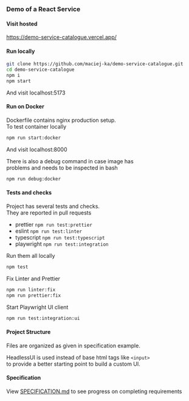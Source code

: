 ### Demo of a React Service

#### Visit hosted

https://demo-service-catalogue.vercel.app/

#### Run locally

```bash
git clone https://github.com/maciej-ka/demo-service-catalogue.git
cd demo-service-catalogue
npm i
npm start
```

And visit localhost:5173

#### Run on Docker

Dockerfile contains nginx production setup.  
To test container locally

```bash
npm run start:docker
```

And visit localhost:8000

There is also a debug command in case image has  
problems and needs to be inspected in bash

```bash
npm run debug:docker
```

#### Tests and checks

Project has several tests and checks.  
They are reported in pull requests

- prettier `npm run test:prettier`
- eslint `npm run test:linter`
- typescript `npm run test:typescript`
- playwright `npm run test:integration`

Run them all locally

```bash
npm test
```

Fix Linter and Prettier

```bash
npm run linter:fix
npm run prettier:fix
```

Start Playwright UI client

```bash
npm run test:integration:ui
```

#### Project Structure

Files are organized as given in specification example.

HeadlessUI is used instead of base html tags like `<input>`  
to provide a better starting point to build a custom UI.

#### Specification

View [SPECIFICATION.md](./SPECIFICATION.md) to see progress on completing requirements
